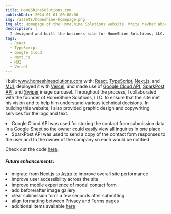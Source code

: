 ```yaml
---
title: HomeShineSolutions.com
publishDate: 2024-01-01 00:00:00
img: /assets/homeshine-homepage.png
img_alt: Homepage of the HomeShine Solutions website. White navbar above background image of roof tiles, business description in gray box on left, white contact form on right, gray footer below.
description: |
  I designed and built the business site for HomeShine Solutions, LLC. to improve their online presence and increase customer engagement.
tags:
  - React
  - TypeScript
  - Google Cloud
  - Next.js
  - MUI
  - Vercel
---
```


I built www.homeshinesolutions.com with: [React](https://reactjs.org/), [TypeScript](https://www.typescriptlang.org/), [Next.js](https://nextjs.org/), and [MUI](https://mui.com/), deployed it with [Vercel](https://vercel.com/), and made use of [Google Cloud API](https://cloud.google.com/apis), [SparkPost API](https://www.sparkpost.com/), and [Swiper](https://swiperjs.com) image carousel. Throughout the process, I collaborated with the founder of HomeShine Solutions, LLC. to ensure that the site met his vision and to help him understand various technical decisions. In building this website, I also provided graphic design and copywriting services for the logo and text.

<div class="ml-5">
  <li>Google Cloud API was used for storing the contact form submission data in a Google Sheet so the owner could easily view all inquiries in one place</li>
  <li>SparkPost API was used to send a copy of the contact form responses to the user and to the owner of the company so each would be notified</li>
</div>

Check out the code [here](https://github.com/amalyam/homeshine-solutions/tree/main).

##### Future enhancements:

<div class="ml-5">
  <li>migrate from Next.js to <a href="https://astro.build/">Astro</a> to improve overall site performance</li>
  <li>improve user accessibility across the site</li>
  <li>improve mobile experience of modal contact form</li>
  <li>add before/after image gallery</li>
  <li>clear submission form a few seconds after submitting</li>
  <li>align formatting between Privacy and Terms pages</li>
  <li>additional items available <a href="https://github.com/amalyam/homeshine-solutions/blob/main/src/TODO.txt">here</a></li>
</div>
